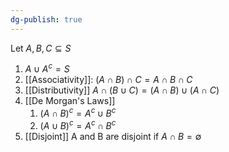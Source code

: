 ```yaml
---
dg-publish: true
---
```

Let $A, B, C \subseteq S$
1. $A\cup A^{c}=S$
2. [[Associativity]]: $(A\cap B)\cap C = A\cap B \cap C$
3. [[Distributivity]] $A\cap (B\cup C) = (A\cap B) \cup (A\cap C)$
4. [[De Morgan's Laws]]
	1.  $(A\cap B)^{c}= A^{c}\cup B^c$
	2. $(A\cup B)^{c}= A^{c}\cap B^c$
5. [[Disjoint]] A and B are disjoint if $A\cap B = \emptyset$